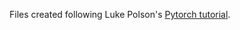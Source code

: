 Files created following Luke Polson's [Pytorch tutorial](https://www.youtube.com/watch?v=v43SlgBcZ5Y).
